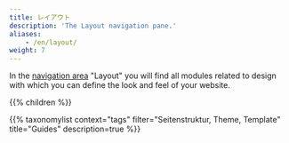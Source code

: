 ```yaml
---
title: レイアウト
description: 'The Layout navigation pane.'
aliases:
    - /en/layout/
weight: 7
---
```


In the [navigation area](/en/administration-area/call-and-structure-of-the-backend/#the-navigation-area) "Layout" you will find all modules related to design with which you can define the look and feel of your website.

{{% children %}}

{{% taxonomylist context="tags" filter="Seitenstruktur, Theme, Template" title="Guides" description=true %}}
